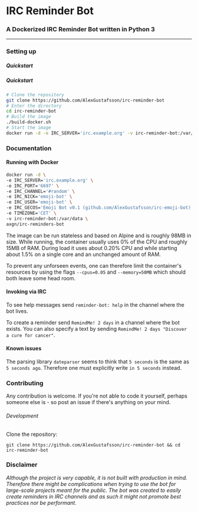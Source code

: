 
# IRC Reminder Bot
### A Dockerized IRC Reminder Bot written in Python 3
***

### Setting up

##### Quickstart

##### Quickstart

```Bash
# Clone the repository
git clone https://github.com/AlexGustafsson/irc-reminder-bot
# Enter the directory
cd irc-reminder-bot
# Build the image
./build-docker.sh
# Start the image
docker run -d -e IRC_SERVER='irc.example.org' -v irc-reminder-bot:/var/www --restart always axgn/irc-reminder-bot
```

### Documentation

#### Running with Docker

```Bash
docker run -d \
-e IRC_SERVER='irc.example.org' \
-e IRC_PORT='6697' \
-e IRC_CHANNEL='#random' \
-e IRC_NICK='emoji-bot' \
-e IRC_USER='emoji-bot' \
-e IRC_GECOS='Emoji Bot v0.1 (github.com/AlexGustafsson/irc-emoji-bot)' \
-e TIMEZONE='CET' \
-v irc-reminder-bot:/var/data \
axgn/irc-reminders-bot
```

The image can be run stateless and based on Alpine and is roughly 98MB in size. While running, the container usually uses 0% of the CPU and roughly 15MB of RAM. During load it uses about 0.20% CPU and while starting about 1.5% on a single core and an unchanged amount of RAM.

To prevent any unforseen events, one can therefore limit the container's resources by using the flags `--cpus=0.05` and `--memory=50MB` which should both leave some head room.

#### Invoking via IRC

To see help messages send `reminder-bot: help` in the channel where the bot lives.

To create a reminder send `RemindMe! 2 days` in a channel where the bot exists. You can also specify a text by sending `RemindMe! 2 days "Discover a cure for cancer"`.

#### Known issues

The parsing library `dateparser` seems to think that `5 seconds` is the same as `5 seconds ago`. Therefore one must explicitly write `in 5 seconds` instead.

### Contributing

Any contribution is welcome. If you're not able to code it yourself, perhaps someone else is - so post an issue if there's anything on your mind.

###### Development

Clone the repository:
```
git clone https://github.com/AlexGustafsson/irc-reminder-bot && cd irc-reminder-bot
```

### Disclaimer
_Although the project is very capable, it is not built with production in mind. Therefore there might be complications when trying to use the bot for large-scale projects meant for the public. The bot was created to easily create reminders in IRC channels and as such it might not promote best practices nor be performant._
